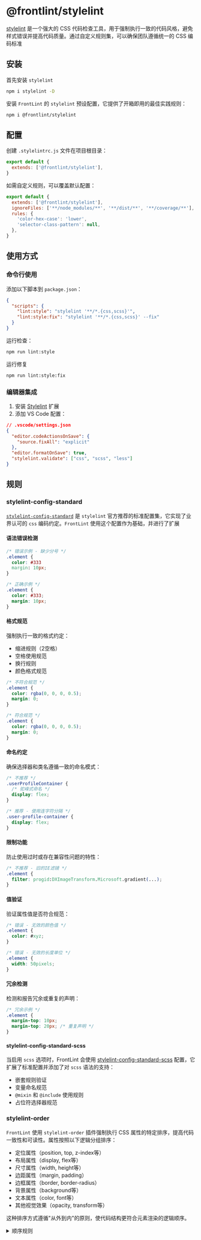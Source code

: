# @frontlint/stylelint

[stylelint](https://stylelint.io) 是一个强大的 CSS 代码检查工具，用于强制执行一致的代码风格，避免样式错误并提高代码质量。通过自定义规则集，可以确保团队遵循统一的 CSS 编码标准

## 安装

首先安装 `stylelint`

```bash
npm i stylelint -D
```

安装 `FrontLint` 的 `stylelint` 预设配置，它提供了开箱即用的最佳实践规则：

```bash
npm i @frontlint/stylelint
```

## 配置

创建 `.stylelintrc.js` 文件在项目根目录：

```js
export default {
  extends: ['@frontlint/stylelint'],
}
```

如需自定义规则，可以覆盖默认配置：

```js
export default {
  extends: ['@frontlint/stylelint'],
  ignoreFiles: ['**/node_modules/**', '**/dist/**', '**/coverage/**'],
  rules: {
    'color-hex-case': 'lower',
    'selector-class-pattern': null,
  },
}
```

## 使用方式

### 命令行使用

添加以下脚本到 `package.json`：

```json
{
  "scripts": {
    "lint:style": "stylelint '**/*.{css,scss}'",
    "lint:style:fix": "stylelint '**/*.{css,scss}' --fix"
  }
}
```

运行检查：

```bash
npm run lint:style
```

运行修复

```bash
npm run lint:style:fix
```

### 编辑器集成

1. 安装 [Stylelint](https://marketplace.visualstudio.com/items?itemName=stylelint.vscode-stylelint) 扩展
2. 添加 VS Code 配置：

```json
// .vscode/settings.json
{
  "editor.codeActionsOnSave": {
    "source.fixAll": "explicit"
  },
  "editor.formatOnSave": true,
  "stylelint.validate": ["css", "scss", "less"]
}
```

## 规则

### stylelint-config-standard

[`stylelint-config-standard`](https://www.npmjs.com/package/stylelint-config-standard) 是 `stylelint` 官方推荐的标准配置集，它实现了业界认可的 `css` 编码约定。`FrontLint` 使用这个配置作为基础，并进行了扩展

#### 语法错误检测

```css
/* 错误示例 - 缺少分号 */
.element {
  color: #333
  margin: 10px;
}

/* 正确示例 */
.element {
  color: #333;
  margin: 10px;
}
```

#### 格式规范

强制执行一致的格式约定：

- 缩进规则（2空格）
- 空格使用规范
- 换行规则
- 颜色格式规范

```css
/* 不符合规范 */
.element {
  color: rgba(0, 0, 0, 0.5);
  margin: 0;
}

/* 符合规范 */
.element {
  color: rgba(0, 0, 0, 0.5);
  margin: 0;
}
```

#### 命名约定

确保选择器和类名遵循一致的命名模式：

```css
/* 不推荐 */
.userProfileContainer {
  /* 驼峰式命名 */
  display: flex;
}

/* 推荐 - 使用连字符分隔 */
.user-profile-container {
  display: flex;
}
```

#### 限制功能

防止使用过时或存在兼容性问题的特性：

```css
/* 不推荐 - 旧的IE滤镜 */
.element {
  filter: progid:DXImageTransform.Microsoft.gradient(...);
}
```

#### 值验证

验证属性值是否符合规范：

```css
/* 错误 - 无效的颜色值 */
.element {
  color: #xyz;
}

/* 错误 - 无效的长度单位 */
.element {
  width: 50pixels;
}
```

#### 冗余检测

检测和报告冗余或重复的声明：

```css
/* 冗余示例 */
.element {
  margin-top: 10px;
  margin-top: 20px; /* 重复声明 */
}
```

#### stylelint-config-standard-scss

当启用 `scss` 选项时，FrontLint 会使用 [stylelint-config-standard-scss](https://www.npmjs.com/package/stylelint-config-standard-scss) 配置，它扩展了标准配置并添加了对 `scss` 语法的支持：

- 嵌套规则验证
- 变量命名规范
- `@mixin` 和 `@include` 使用规则
- 占位符选择器规范

### stylelint-order

`FrontLint` 使用 `stylelint-order` 插件强制执行 CSS 属性的特定排序，提高代码一致性和可读性。属性按照以下逻辑分组排序：

- 定位属性（position, top, z-index等）
- 布局属性（display, flex等）
- 尺寸属性（width, height等）
- 边距属性（margin, padding）
- 边框属性（border, border-radius）
- 背景属性（background等）
- 文本属性（color, font等）
- 其他视觉效果（opacity, transform等）

这种排序方式遵循"从外到内"的原则，使代码结构更符合元素渲染的逻辑顺序。

<details>
<summary>顺序规则</summary>

```ts
// 顺序规则
export default [
  // 定位
  'position',
  'top',
  'right',
  'bottom',
  'left',
  'z-index',
  'inset',

  // 布局
  'display',
  'flex',
  'flex-direction',
  'flex-wrap',
  'flex-flow',
  'justify-content',
  'align-items',
  'align-content',
  'grid',
  'grid-template',
  'grid-template-columns',
  'grid-template-rows',

  // 尺寸
  'width',
  'min-width',
  'max-width',
  'height',
  'min-height',
  'max-height',

  // 外边距
  'margin',
  'margin-top',
  'margin-right',
  'margin-bottom',
  'margin-left',

  // 内边距
  'padding',
  'padding-top',
  'padding-right',
  'padding-bottom',
  'padding-left',

  // 边框
  'border',
  'border-width',
  'border-style',
  'border-color',
  'border-radius',

  // 背景
  'background',
  'background-color',
  'background-image',
  'background-position',
  'background-repeat',
  'background-size',

  // 文本
  'color',
  'font',
  'font-size',
  'font-family',
  'font-weight',
  'text-align',
  'text-decoration',
  'line-height',
  'letter-spacing',

  // 其他视觉效果
  'opacity',
  'box-shadow',
  'transform',
  'transition',
  'animation',
]
```

</details>
